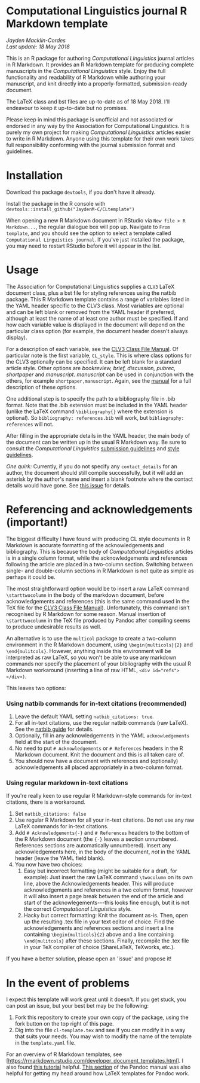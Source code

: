 # Computational Linguistics journal R Markdown template
_Jayden Macklin-Cordes_  
_Last update: 18 May 2018_

This is an R package for authoring *Computational Linguistics* journal articles in R Markdown. It provides an R Markdown template for producing complete manuscripts in the *Computational Linguistics* style. Enjoy the full functionality and readability of R Markdown while authoring your manuscript, and knit directly into a properly-formatted, submission-ready document.

The LaTeX class and bst files are up-to-date as of 18 May 2018. I'll endeavour to keep it up-to-date but no promises.

Please keep in mind this package is unofficial and not associated or endorsed in any way by the Association for Computational Linguistics. It is purely my own project for making *Computational Linguistics* articles easier to write in R Markdown. Anyone using this template for their own work takes full responsibility conforming with the journal submission format and guidelines.

# Installation

Download the package `devtools`, if you don't have it already.

Install the package in the R console with `devtools::install_github("JaydenM-C/CLtemplate")`

When opening a new R Markdown document in RStudio via `New file > R Markdown...`, the regular dialogue box will pop up. Navigate to `From template`, and you should see the option to select a template called `Computational Linguistics journal`. If you've just installed the package, you may need to restart RStudio before it will appear in the list.

# Usage

The Association for Computational Linguistics supplies a `CLV3` LaTeX document class, plus a bst file for styling references using the natbib package. This R Markdown template contains a range of variables listed in the YAML header specific to the CLV3 class. Most variables are optional and can be left blank or removed from the YAML header if preferred, although at least the name of at least one author must be specified. If and how each variable value is displayed in the document will depend on the particular class option (for example, the document header doesn't always display).

For a description of each variable, see the [CLV3 Class File Manual](http://cljournal.org/Docs/COLI-manual3.pdf). Of particular note is the first variable, `CL_style`. This is where class options for the CLV3 optionally can be specified. It can be left blank for a standard article style. Other options are *bookreview, brief, discussion, pubrec, shortpaper* and *manuscript*. *manuscript* can be used in conjunction with the others, for example `shortpaper,manuscript`. Again, see the [manual](http://cljournal.org/Docs/COLI-manual3.pdf) for a full description of these options.

One additional step is to specify the path to a bibliography file in .bib format. Note that the .bib extension must be included in the YAML header (unlike the LaTeX command `\bibliography{}` where the extension is optional). So `bibliography: references.bib` will work, but `bibliography: references` will not.

After filling in the appropriate details in the YAML header, the main body of the document can be written up in the usual R Markdown way. Be sure to consult the *Computational Linguistics* [submission guidelines](http://cljournal.org/submissions.html) and [style guidelines](http://cljournal.org/style.html).

_One quirk:_ Currently, if you do not specify any `contact_details` for an author, the document should still compile successfully, but it will add an asterisk by the author's name and insert a blank footnote where the contact details would have gone. See [this issue](https://github.com/JaydenM-C/CLtemplate/issues/1) for details.

# Referencing and acknowledgements (important!)

The biggest difficulty I have found with producing CL style documents in R Markdown is accurate formatting of the acknowledgements and bibliography. This is because the body of *Computational Linguistics* articles is in a single column format, while the acknowledgements and references following the article are placed in a two-column section. Switching between single- and double-column sections in R Markdown is not quite as simple as perhaps it could be.

The most straightforward option would be to insert a raw LaTeX command `\starttwocolumn` in the body of the markdown document, before acknowledgements and references (this is the same command used in the TeX file for the [CLV3 Class File Manual](http://cljournal.org/Docs/COLI-manual3.pdf)). Unfortunately, this command isn't recognised by R Markdown for some reason. Manual insertion of `\starttwocolumn` in the TeX file produced by Pandoc after compiling seems to produce undesirable results as well.

An alternative is to use the `multicol` package to create a two-column environment in the R Markdown document, using `\begin{multicols}{2}` and `\end{mulitcols}`. However, anything inside this environment will be interpreted as raw LaTeX, so you won't be able to use any markdown commands nor specify the placement of your bibliography with the usual R Markdown workaround (inserting a line of raw HTML, `<div id="refs"></div>)`.

This leaves two options:

### Using natbib commands for in-text citations (recommended)

1. Leave the default YAML setting `natbib_citations: true`.
2. For all in-text citations, use the regular natbib commands (raw LaTeX). See the [natbib guide](https://www.cs.ox.ac.uk/people/gary.mirams/BibTex/natbib.pdf) for details.
3. Optionally, fill in any acknowledgements in the YAML `acknowledgements` field at the start of the document.
4. No need to put `# Acknowledgements` or `# References` headers in the R Markdown document. Knit the document and this is all taken care of.
5. You should now have a document with references and (optionally) acknowledgements all placed appropriately in a two-column format.

### Using regular markdown in-text citations

If you're really keen to use regular R Markdown-style commands for in-text citations, there is a workaround.

1. Set `natbib_citations: false`
2. Use regular R Markdown for all your in-text citations. Do not use any raw LaTeX commands for in-text citations.
3. Add `# Acknowledgements{-}` and `# References` headers to the bottom of the R Markdown document (the `{-}` leaves a section unnumbered. References sections are automatically unnumbered). Insert any acknowledgements here, in the body of the document, *not* in the YAML header (leave the YAML field blank).
4. You now have two choices:
   1. Easy but incorrect formatting (might be suitable for a draft, for example): Just insert the raw LaTeX command `\twocolumn` on its own line, above the Acknowledgements header. This will produce acknowledgements and references in a two column format, however it will also insert a page break between the end of the article and start of the acknowlegements---this looks fine enough, but it is not the correct *Computational Linguistics* style.
   2. Hacky but correct formatting: Knit the document as-is. Then, open up the resulting .tex file in your text editor of choice. Find the acknowledgements and references sections and insert a line containing `\begin{multicols}{2}` above and a line containing `\end{mulitcols}` after these sections. Finally, recompile the .tex file in your TeX compiler of choice (ShareLaTeX, TeXworks, etc.).

If you have a better solution, please open an 'issue' and propose it!

# In the event of problems

I expect this template will work great until it doesn't. If you get stuck, you can post an issue, but your best bet may be the following:

1. Fork this repository to create your own copy of the package, using the fork button on the top right of this page.
2. Dig into the file `cl-template.tex` and see if you can modify it in a way that suits your needs. You may wish to modify the name of the template in the `template.yaml` file.

For an overview of R Markdown templates, see [https://rmarkdown.rstudio.com/developer_document_templates.html]. I also found [this tutorial](http://ismayc.github.io/ecots2k16/template_pkg/) helpful. [This section](http://pandoc.org/MANUAL.html#using-variables-in-templates) of the Pandoc manual was also helpful for getting my head around how LaTeX templates for Pandoc work.
